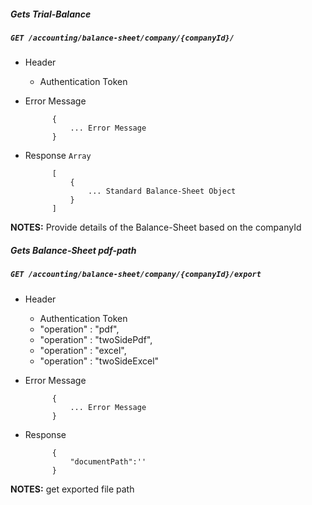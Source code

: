 ##### Gets Trial-Balance     
            
##### `GET /accounting/balance-sheet/company/{companyId}/`
+ Header 
	- Authentication Token
	
+ Error Message

			{
				... Error Message
			}
+ Response `Array`

			[
				{
					... Standard Balance-Sheet Object
				}
			]

**NOTES:** Provide details of the Balance-Sheet based on the companyId

##### Gets Balance-Sheet pdf-path    
            
##### `GET /accounting/balance-sheet/company/{companyId}/export`
+ Header 
	- Authentication Token
	- "operation" : "pdf",
	- "operation" : "twoSidePdf",
	- "operation" : "excel",
	- "operation" : "twoSideExcel"
+ Error Message

			{
				... Error Message
			}
+ Response

			{
				"documentPath":''
			}

**NOTES:** get exported file path 